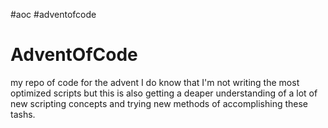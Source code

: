 #aoc #adventofcode
# AdventOfCode 
my repo of code for the advent
I do know that I'm not writing the most optimized scripts but this is also getting a deaper understanding of a lot of new scripting concepts and trying new methods of accomplishing these tashs.
